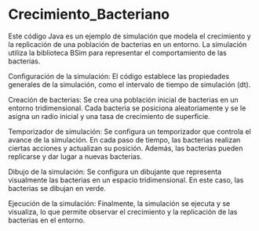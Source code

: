# Crecimiento_Bacteriano
Este código Java es un ejemplo de simulación que modela el crecimiento y la replicación de una población de bacterias en un entorno. La simulación utiliza la biblioteca BSim para representar el comportamiento de las bacterias.

Configuración de la simulación: El código establece las propiedades generales de la simulación, como el intervalo de tiempo de simulación (dt).

Creación de bacterias: Se crea una población inicial de bacterias en un entorno tridimensional. Cada bacteria se posiciona aleatoriamente y se le asigna un radio inicial y una tasa de crecimiento de superficie.

Temporizador de simulación: Se configura un temporizador que controla el avance de la simulación. En cada paso de tiempo, las bacterias realizan ciertas acciones y actualizan su posición. Además, las bacterias pueden replicarse y dar lugar a nuevas bacterias.

Dibujo de la simulación: Se configura un dibujante que representa visualmente las bacterias en un espacio tridimensional. En este caso, las bacterias se dibujan en verde.

Ejecución de la simulación: Finalmente, la simulación se ejecuta y se visualiza, lo que permite observar el crecimiento y la replicación de las bacterias en el entorno.
